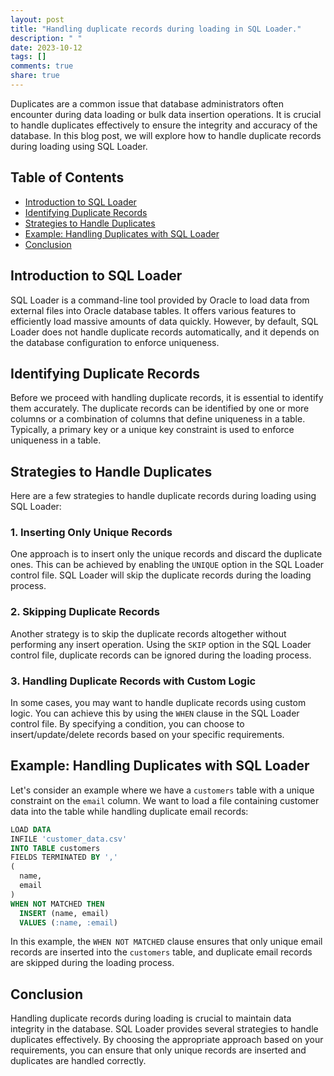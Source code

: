 ```yaml
---
layout: post
title: "Handling duplicate records during loading in SQL Loader."
description: " "
date: 2023-10-12
tags: []
comments: true
share: true
---
```


Duplicates are a common issue that database administrators often encounter during data loading or bulk data insertion operations. It is crucial to handle duplicates effectively to ensure the integrity and accuracy of the database. In this blog post, we will explore how to handle duplicate records during loading using SQL Loader.

## Table of Contents
- [Introduction to SQL Loader](#introduction-to-sql-loader)
- [Identifying Duplicate Records](#identifying-duplicate-records)
- [Strategies to Handle Duplicates](#strategies-to-handle-duplicates)
- [Example: Handling Duplicates with SQL Loader](#example-handling-duplicates-with-sql-loader)
- [Conclusion](#conclusion)

## Introduction to SQL Loader
SQL Loader is a command-line tool provided by Oracle to load data from external files into Oracle database tables. It offers various features to efficiently load massive amounts of data quickly. However, by default, SQL Loader does not handle duplicate records automatically, and it depends on the database configuration to enforce uniqueness.

## Identifying Duplicate Records
Before we proceed with handling duplicate records, it is essential to identify them accurately. The duplicate records can be identified by one or more columns or a combination of columns that define uniqueness in a table. Typically, a primary key or a unique key constraint is used to enforce uniqueness in a table.

## Strategies to Handle Duplicates
Here are a few strategies to handle duplicate records during loading using SQL Loader:

### 1. Inserting Only Unique Records
One approach is to insert only the unique records and discard the duplicate ones. This can be achieved by enabling the `UNIQUE` option in the SQL Loader control file. SQL Loader will skip the duplicate records during the loading process.

### 2. Skipping Duplicate Records
Another strategy is to skip the duplicate records altogether without performing any insert operation. Using the `SKIP` option in the SQL Loader control file, duplicate records can be ignored during the loading process.

### 3. Handling Duplicate Records with Custom Logic
In some cases, you may want to handle duplicate records using custom logic. You can achieve this by using the `WHEN` clause in the SQL Loader control file. By specifying a condition, you can choose to insert/update/delete records based on your specific requirements.

## Example: Handling Duplicates with SQL Loader
Let's consider an example where we have a `customers` table with a unique constraint on the `email` column. We want to load a file containing customer data into the table while handling duplicate email records:

```sql
LOAD DATA 
INFILE 'customer_data.csv'
INTO TABLE customers
FIELDS TERMINATED BY ',' 
(
  name,
  email
)
WHEN NOT MATCHED THEN 
  INSERT (name, email)
  VALUES (:name, :email)
```

In this example, the `WHEN NOT MATCHED` clause ensures that only unique email records are inserted into the `customers` table, and duplicate email records are skipped during the loading process.

## Conclusion
Handling duplicate records during loading is crucial to maintain data integrity in the database. SQL Loader provides several strategies to handle duplicates effectively. By choosing the appropriate approach based on your requirements, you can ensure that only unique records are inserted and duplicates are handled correctly.